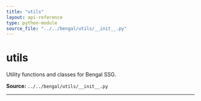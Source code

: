 ```yaml
---
title: "utils"
layout: api-reference
type: python-module
source_file: "../../bengal/utils/__init__.py"
---
```


# utils

Utility functions and classes for Bengal SSG.

**Source:** `../../bengal/utils/__init__.py`

---


